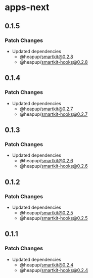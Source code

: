 # apps-next

## 0.1.5

### Patch Changes

- Updated dependencies
  - @heapup/smartkit@0.2.8
  - @heapup/smartkit-hooks@0.2.8

## 0.1.4

### Patch Changes

- Updated dependencies
  - @heapup/smartkit@0.2.7
  - @heapup/smartkit-hooks@0.2.7

## 0.1.3

### Patch Changes

- Updated dependencies
  - @heapup/smartkit@0.2.6
  - @heapup/smartkit-hooks@0.2.6

## 0.1.2

### Patch Changes

- Updated dependencies
  - @heapup/smartkit@0.2.5
  - @heapup/smartkit-hooks@0.2.5

## 0.1.1

### Patch Changes

- Updated dependencies
  - @heapup/smartkit@0.2.4
  - @heapup/smartkit-hooks@0.2.4
